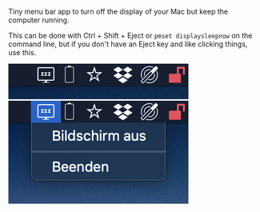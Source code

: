 Tiny menu bar app to turn off the display of your Mac but keep the computer running.

This can be done with Ctrl + Shift + Eject or `pmset displaysleepnow` on the command line, but if you don't have an Eject key and like clicking things, use this.

![Screenshot Menu Closed](/img/screenshot-menu-closed.png)
![Screenshot Menu Open](/img/screenshot-menu-open.png)
